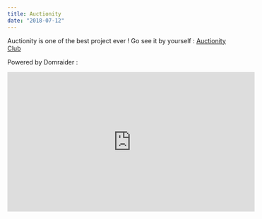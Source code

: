 ```yaml
---
title: Auctionity
date: "2018-07-12"
---
```


Auctionity is one of the best project ever !
Go see it by yourself : [Auctionity Club](https://club.uat-auctionity.com/a/mvt2B3mjir)

Powered by Domraider :
<iframe width="560" height="315" src="https://www.youtube.com/embed/7BL-dFw4LXM" frameborder="0" allow="autoplay; encrypted-media" allowfullscreen></iframe>